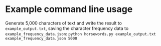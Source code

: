 # Example command line usage
Generate 5,000 characters of text and write the result to `example_output.txt`, saving the character frequency data to
`example_frequency_data.json`:
`python horsewords.py example_output.txt example_frequency_data.json 5000`
